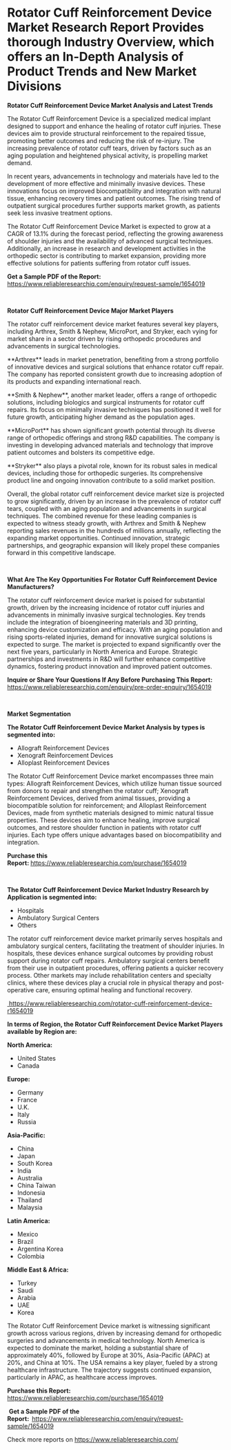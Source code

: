 <p><h1>Rotator Cuff Reinforcement Device Market Research Report Provides thorough Industry Overview, which offers an In-Depth Analysis of Product Trends and New Market Divisions</h1></p><p><strong>Rotator Cuff Reinforcement Device Market Analysis and Latest Trends</strong></p>
<p><p>The Rotator Cuff Reinforcement Device is a specialized medical implant designed to support and enhance the healing of rotator cuff injuries. These devices aim to provide structural reinforcement to the repaired tissue, promoting better outcomes and reducing the risk of re-injury. The increasing prevalence of rotator cuff tears, driven by factors such as an aging population and heightened physical activity, is propelling market demand.</p><p>In recent years, advancements in technology and materials have led to the development of more effective and minimally invasive devices. These innovations focus on improved biocompatibility and integration with natural tissue, enhancing recovery times and patient outcomes. The rising trend of outpatient surgical procedures further supports market growth, as patients seek less invasive treatment options.</p><p>The Rotator Cuff Reinforcement Device Market is expected to grow at a CAGR of 13.1% during the forecast period, reflecting the growing awareness of shoulder injuries and the availability of advanced surgical techniques. Additionally, an increase in research and development activities in the orthopedic sector is contributing to market expansion, providing more effective solutions for patients suffering from rotator cuff issues.</p></p>
<p><strong>Get a Sample PDF of the Report:&nbsp;</strong> <a href="https://www.reliableresearchiq.com/enquiry/request-sample/1654019?utm_campaign=3314&utm_medium=2&utm_source=Github&utm_content=ia&utm_term=08032025&utm_id=rotator-cuff-reinforcement-device">https://www.reliableresearchiq.com/enquiry/request-sample/1654019</a></p>
<p>&nbsp;</p>
<p><strong>Rotator Cuff Reinforcement Device Major Market Players</strong></p>
<p><p>The rotator cuff reinforcement device market features several key players, including Arthrex, Smith & Nephew, MicroPort, and Stryker, each vying for market share in a sector driven by rising orthopedic procedures and advancements in surgical technologies.</p><p>**Arthrex** leads in market penetration, benefiting from a strong portfolio of innovative devices and surgical solutions that enhance rotator cuff repair. The company has reported consistent growth due to increasing adoption of its products and expanding international reach.</p><p>**Smith & Nephew**, another market leader, offers a range of orthopedic solutions, including biologics and surgical instruments for rotator cuff repairs. Its focus on minimally invasive techniques has positioned it well for future growth, anticipating higher demand as the population ages.</p><p>**MicroPort** has shown significant growth potential through its diverse range of orthopedic offerings and strong R&D capabilities. The company is investing in developing advanced materials and technology that improve patient outcomes and bolsters its competitive edge.</p><p>**Stryker** also plays a pivotal role, known for its robust sales in medical devices, including those for orthopedic surgeries. Its comprehensive product line and ongoing innovation contribute to a solid market position.</p><p>Overall, the global rotator cuff reinforcement device market size is projected to grow significantly, driven by an increase in the prevalence of rotator cuff tears, coupled with an aging population and advancements in surgical techniques. The combined revenue for these leading companies is expected to witness steady growth, with Arthrex and Smith & Nephew reporting sales revenues in the hundreds of millions annually, reflecting the expanding market opportunities. Continued innovation, strategic partnerships, and geographic expansion will likely propel these companies forward in this competitive landscape.</p></p>
<p>&nbsp;</p>
<p><strong>What Are The Key Opportunities For Rotator Cuff Reinforcement Device Manufacturers?</strong></p>
<p><p>The rotator cuff reinforcement device market is poised for substantial growth, driven by the increasing incidence of rotator cuff injuries and advancements in minimally invasive surgical technologies. Key trends include the integration of bioengineering materials and 3D printing, enhancing device customization and efficacy. With an aging population and rising sports-related injuries, demand for innovative surgical solutions is expected to surge. The market is projected to expand significantly over the next five years, particularly in North America and Europe. Strategic partnerships and investments in R&D will further enhance competitive dynamics, fostering product innovation and improved patient outcomes.</p></p>
<p><strong>Inquire or Share Your Questions If Any Before Purchasing This Report:</strong> <a href="https://www.reliableresearchiq.com/enquiry/pre-order-enquiry/1654019?utm_campaign=3314&utm_medium=2&utm_source=Github&utm_content=ia&utm_term=08032025&utm_id=rotator-cuff-reinforcement-device">https://www.reliableresearchiq.com/enquiry/pre-order-enquiry/1654019</a></p>
<p>&nbsp;</p>
<p><strong>Market Segmentation</strong></p>
<p><strong>The Rotator Cuff Reinforcement Device Market Analysis by types is segmented into:</strong></p>
<p><ul><li>Allograft Reinforcement Devices</li><li>Xenograft Reinforcement Devices</li><li>Alloplast Reinforcement Devices</li></ul></p>
<p><p>The Rotator Cuff Reinforcement Device market encompasses three main types: Allograft Reinforcement Devices, which utilize human tissue sourced from donors to repair and strengthen the rotator cuff; Xenograft Reinforcement Devices, derived from animal tissues, providing a biocompatible solution for reinforcement; and Alloplast Reinforcement Devices, made from synthetic materials designed to mimic natural tissue properties. These devices aim to enhance healing, improve surgical outcomes, and restore shoulder function in patients with rotator cuff injuries. Each type offers unique advantages based on biocompatibility and integration.</p></p>
<p><strong>Purchase this Report:&nbsp;</strong><a href="https://www.reliableresearchiq.com/purchase/1654019?utm_campaign=3314&utm_medium=2&utm_source=Github&utm_content=ia&utm_term=08032025&utm_id=rotator-cuff-reinforcement-device">https://www.reliableresearchiq.com/purchase/1654019</a></p>
<p>&nbsp;</p>
<p><strong>The Rotator Cuff Reinforcement Device Market Industry Research by Application is segmented into:</strong></p>
<p><ul><li>Hospitals</li><li>Ambulatory Surgical Centers</li><li>Others</li></ul></p>
<p><p>The rotator cuff reinforcement device market primarily serves hospitals and ambulatory surgical centers, facilitating the treatment of shoulder injuries. In hospitals, these devices enhance surgical outcomes by providing robust support during rotator cuff repairs. Ambulatory surgical centers benefit from their use in outpatient procedures, offering patients a quicker recovery process. Other markets may include rehabilitation centers and specialty clinics, where these devices play a crucial role in physical therapy and post-operative care, ensuring optimal healing and functional recovery.</p></p>
<p><a href="https://www.reliableresearchiq.com/rotator-cuff-reinforcement-device-r1654019?utm_campaign=3314&utm_medium=2&utm_source=Github&utm_content=ia&utm_term=08032025&utm_id=rotator-cuff-reinforcement-device">&nbsp;https://www.reliableresearchiq.com/rotator-cuff-reinforcement-device-r1654019</a></p>
<p><strong>In terms of Region, the Rotator Cuff Reinforcement Device Market Players available by Region are:</strong></p>
<p>
    <p> <strong> North America: </strong>
        <ul>
            <li>United States</li>
            <li>Canada</li>
        </ul>
        </p> 
    <p> <strong> Europe: </strong>
        <ul>
            <li>Germany</li>
            <li>France</li>
            <li>U.K.</li>
            <li>Italy</li>
            <li>Russia</li>
        </ul>
        </p> 
    <p> <strong> Asia-Pacific: </strong>
        <ul>
            <li>China</li>
            <li>Japan</li>
            <li>South Korea</li>
            <li>India</li>
            <li>Australia</li>
            <li>China Taiwan</li>
            <li>Indonesia</li>
            <li>Thailand</li>
            <li>Malaysia</li>
        </ul>
        </p> 
    <p> <strong> Latin America: </strong>
        <ul>
            <li>Mexico</li>
            <li>Brazil</li>
            <li>Argentina Korea</li>
            <li>Colombia</li>
        </ul>
        </p> 
    <p> <strong> Middle East & Africa: </strong>
        <ul>
            <li>Turkey</li>
            <li>Saudi</li>
            <li>Arabia</li>
            <li>UAE</li>
            <li>Korea</li>
        </ul>
    </p>
    </p>
<p><p>The Rotator Cuff Reinforcement Device market is witnessing significant growth across various regions, driven by increasing demand for orthopedic surgeries and advancements in medical technology. North America is expected to dominate the market, holding a substantial share of approximately 40%, followed by Europe at 30%, Asia-Pacific (APAC) at 20%, and China at 10%. The USA remains a key player, fueled by a strong healthcare infrastructure. The trajectory suggests continued expansion, particularly in APAC, as healthcare access improves.</p></p>
<p><strong>Purchase this Report: </strong><a href="https://www.reliableresearchiq.com/purchase/1654019?utm_campaign=3314&utm_medium=2&utm_source=Github&utm_content=ia&utm_term=08032025&utm_id=rotator-cuff-reinforcement-device">https://www.reliableresearchiq.com/purchase/1654019</a></p>
<p>&nbsp;<strong>Get a Sample PDF of the Report:&nbsp;&nbsp;</strong><a href="https://www.reliableresearchiq.com/enquiry/request-sample/1654019?utm_campaign=3314&utm_medium=2&utm_source=Github&utm_content=ia&utm_term=08032025&utm_id=rotator-cuff-reinforcement-device">https://www.reliableresearchiq.com/enquiry/request-sample/1654019</a></p>
<p><strong></strong></p>
<p>Check more reports on <a href="https://www.reliableresearchiq.com/?utm_campaign=3314&utm_medium=2&utm_source=Github&utm_content=ia&utm_term=08032025&utm_id=rotator-cuff-reinforcement-device">https://www.reliableresearchiq.com/</a></p>